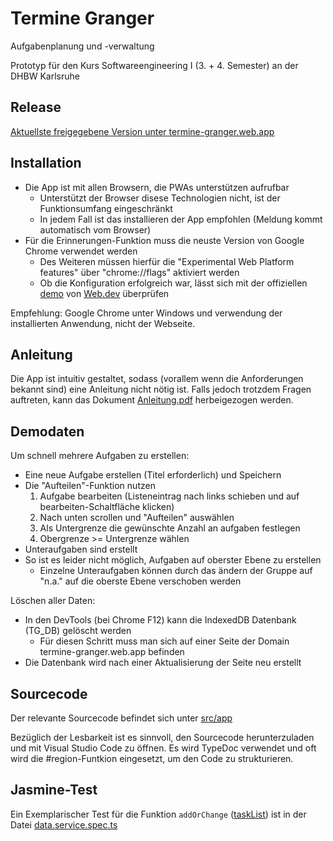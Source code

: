 # Termine Granger
Aufgabenplanung und -verwaltung

Prototyp für den Kurs Softwareengineering I (3. + 4. Semester) an der DHBW Karlsruhe

## Release
[Aktuellste freigegebene Version unter termine-granger.web.app](https://termine-granger.web.app)


## Installation
* Die App ist mit allen Browsern, die PWAs unterstützen aufrufbar
  * Unterstützt der Browser disese Technologien nicht, ist der Funktionsumfang eingeschränkt
  * In jedem Fall ist das installieren der App empfohlen (Meldung kommt automatisch vom Browser)
* Für die Erinnerungen-Funktion muss die neuste Version von Google Chrome verwendet werden
  * Des Weiteren müssen hierfür die "Experimental Web Platform features" über "chrome://flags" aktiviert werden
  * Ob die Konfiguration erfolgreich war, lässt sich mit der offiziellen [demo](https://notification-triggers.glitch.me/) von [Web.dev](https://web.dev/notification-triggers/) überprüfen
  
Empfehlung: Google Chrome unter Windows und verwendung der installierten Anwendung, nicht der Webseite.

## Anleitung
Die App ist intuitiv gestaltet, sodass (vorallem wenn die Anforderungen bekannt sind) eine Anleitung nicht nötig ist.
Falls jedoch trotzdem Fragen auftreten, kann das Dokument [Anleitung.pdf](Anleitung.pdf) herbeigezogen werden.

## Demodaten
Um schnell mehrere Aufgaben zu erstellen:
* Eine neue Aufgabe erstellen (Titel erforderlich) und Speichern
* Die "Aufteilen"-Funktion nutzen
  1. Aufgabe bearbeiten (Listeneintrag nach links schieben und auf bearbeiten-Schaltfläche klicken)
  2. Nach unten scrollen und "Aufteilen" auswählen
  3. Als Untergrenze die gewünschte Anzahl an aufgaben festlegen
  4. Obergrenze >= Untergrenze wählen
* Unteraufgaben sind erstellt
* So ist es leider nicht möglich, Aufgaben auf oberster Ebene zu erstellen
  * Einzelne Unteraufgaben können durch das ändern der Gruppe auf "n.a." auf die oberste Ebene verschoben werden

Löschen aller Daten:
* In den DevTools (bei Chrome F12) kann die IndexedDB Datenbank (TG_DB) gelöscht werden
  * Für diesen Schritt muss man sich auf einer Seite der Domain termine-granger.web.app befinden
* Die Datenbank wird nach einer Aktualisierung der Seite neu erstellt


## Sourcecode
Der relevante Sourcecode befindet sich unter [src/app](src/app/)


Bezüglich der Lesbarkeit ist es sinnvoll, den Sourcecode herunterzuladen und mit Visual Studio Code zu öffnen.
Es wird TypeDoc verwendet und oft wird die #region-Funtkion eingesetzt, um den Code zu strukturieren. 


## Jasmine-Test
Ein Exemplarischer Test für die Funktion `addOrChange` ([taskList](src/app/data/taskList.ts)) ist in der Datei [data.service.spec.ts](src/app/data/data.service.spec.ts)
